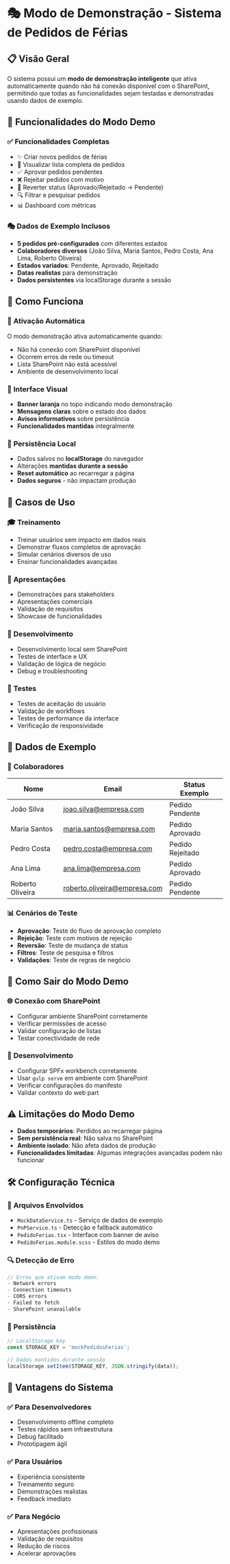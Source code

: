# 🎭 Modo de Demonstração - Sistema de Pedidos de Férias

## 📋 Visão Geral

O sistema possui um **modo de demonstração inteligente** que ativa automaticamente quando não há conexão disponível com o SharePoint, permitindo que todas as funcionalidades sejam testadas e demonstradas usando dados de exemplo.

## 🚀 Funcionalidades do Modo Demo

### ✅ **Funcionalidades Completas**
- ✨ Criar novos pedidos de férias
- 📝 Visualizar lista completa de pedidos
- ✅ Aprovar pedidos pendentes
- ❌ Rejeitar pedidos com motivo
- 🔄 Reverter status (Aprovado/Rejeitado → Pendente)
- 🔍 Filtrar e pesquisar pedidos
- 📊 Dashboard com métricas

### 🎭 **Dados de Exemplo Inclusos**
- **5 pedidos pré-configurados** com diferentes estados
- **Colaboradores diversos** (João Silva, Maria Santos, Pedro Costa, Ana Lima, Roberto Oliveira)
- **Estados variados**: Pendente, Aprovado, Rejeitado
- **Datas realistas** para demonstração
- **Dados persistentes** via localStorage durante a sessão

## 🔧 Como Funciona

### 🎯 **Ativação Automática**
O modo demonstração ativa automaticamente quando:
- Não há conexão com SharePoint disponível
- Ocorrem erros de rede ou timeout
- Lista SharePoint não está acessível
- Ambiente de desenvolvimento local

### 🎨 **Interface Visual**
- **Banner laranja** no topo indicando modo demonstração
- **Mensagens claras** sobre o estado dos dados
- **Avisos informativos** sobre persistência
- **Funcionalidades mantidas** integralmente

### 💾 **Persistência Local**
- Dados salvos no **localStorage** do navegador
- Alterações **mantidas durante a sessão**
- **Reset automático** ao recarregar a página
- **Dados seguros** - não impactam produção

## 📱 Casos de Uso

### 🎓 **Treinamento**
- Treinar usuários sem impacto em dados reais
- Demonstrar fluxos completos de aprovação
- Simular cenários diversos de uso
- Ensinar funcionalidades avançadas

### 💼 **Apresentações**
- Demonstrações para stakeholders
- Apresentações comerciais
- Validação de requisitos
- Showcase de funcionalidades

### 🔧 **Desenvolvimento**
- Desenvolvimento local sem SharePoint
- Testes de interface e UX
- Validação de lógica de negócio
- Debug e troubleshooting

### 🧪 **Testes**
- Testes de aceitação do usuário
- Validação de workflows
- Testes de performance da interface
- Verificação de responsividade

## 🎯 Dados de Exemplo

### 👥 **Colaboradores**
| Nome | Email | Status Exemplo |
|------|-------|----------------|
| João Silva | joao.silva@empresa.com | Pedido Pendente |
| Maria Santos | maria.santos@empresa.com | Pedido Aprovado |
| Pedro Costa | pedro.costa@empresa.com | Pedido Rejeitado |
| Ana Lima | ana.lima@empresa.com | Pedido Aprovado |
| Roberto Oliveira | roberto.oliveira@empresa.com | Pedido Pendente |

### 📊 **Cenários de Teste**
- **Aprovação**: Teste do fluxo de aprovação completo
- **Rejeição**: Teste com motivos de rejeição
- **Reversão**: Teste de mudança de status
- **Filtros**: Teste de pesquisa e filtros
- **Validações**: Teste de regras de negócio

## 🔄 Como Sair do Modo Demo

### 🌐 **Conexão com SharePoint**
- Configurar ambiente SharePoint corretamente
- Verificar permissões de acesso
- Validar configuração de listas
- Testar conectividade de rede

### 🔧 **Desenvolvimento**
- Configurar SPFx workbench corretamente
- Usar `gulp serve` em ambiente com SharePoint
- Verificar configurações do manifesto
- Validar contexto do web part

## ⚠️ Limitações do Modo Demo

- **Dados temporários**: Perdidos ao recarregar página
- **Sem persistência real**: Não salva no SharePoint
- **Ambiente isolado**: Não afeta dados de produção
- **Funcionalidades limitadas**: Algumas integrações avançadas podem não funcionar

## 🛠️ Configuração Técnica

### 📝 **Arquivos Envolvidos**
- `MockDataService.ts` - Serviço de dados de exemplo
- `PnPService.ts` - Detecção e fallback automático
- `PedidoFerias.tsx` - Interface com banner de aviso
- `PedidoFerias.module.scss` - Estilos do modo demo

### 🔍 **Detecção de Erro**
```typescript
// Erros que ativam modo demo:
- Network errors
- Connection timeouts
- CORS errors
- Failed to fetch
- SharePoint unavailable
```

### 💾 **Persistência**
```typescript
// LocalStorage key
const STORAGE_KEY = 'mockPedidosFerias';

// Dados mantidos durante sessão
localStorage.setItem(STORAGE_KEY, JSON.stringify(data));
```

## 🎉 Vantagens do Sistema

### ✅ **Para Desenvolvedores**
- Desenvolvimento offline completo
- Testes rápidos sem infraestrutura
- Debug facilitado
- Prototipagem ágil

### ✅ **Para Usuários**
- Experiência consistente
- Treinamento seguro
- Demonstrações realistas
- Feedback imediato

### ✅ **Para Negócio**
- Apresentações profissionais
- Validação de requisitos
- Redução de riscos
- Acelerar aprovações


